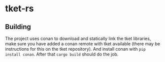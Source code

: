 # tket-rs

## Building

The project uses conan to download and statically link the tket libraries, make sure you
have added a conan remote with tket available (there may be instructions for
this on the tket repository). And install conan with `pip install conan`. 
After that `cargo build` should do the job.